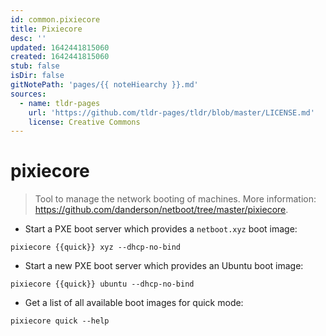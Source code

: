 ```yaml
---
id: common.pixiecore
title: Pixiecore
desc: ''
updated: 1642441815060
created: 1642441815060
stub: false
isDir: false
gitNotePath: 'pages/{{ noteHiearchy }}.md'
sources:
  - name: tldr-pages
    url: 'https://github.com/tldr-pages/tldr/blob/master/LICENSE.md'
    license: Creative Commons
---
```

# pixiecore

> Tool to manage the network booting of machines.
> More information: <https://github.com/danderson/netboot/tree/master/pixiecore>.

- Start a PXE boot server which provides a `netboot.xyz` boot image:

`pixiecore {{quick}} xyz --dhcp-no-bind`

- Start a new PXE boot server which provides an Ubuntu boot image:

`pixiecore {{quick}} ubuntu --dhcp-no-bind`

- Get a list of all available boot images for quick mode:

`pixiecore quick --help`

